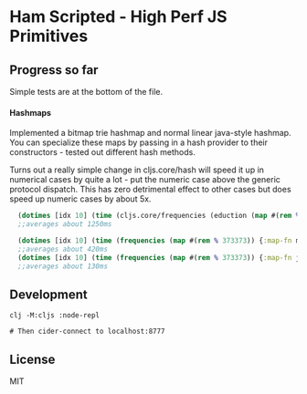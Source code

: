 # Ham Scripted - High Perf JS Primitives


## Progress so far

Simple tests are at the bottom of the file.

#### Hashmaps

Implemented a bitmap trie hashmap and normal linear java-style hashmap.
You can specialize these maps by passing in a hash provider to their constructors - tested out
different hash methods.

Turns out a really simple change in cljs.core/hash will speed it up in numerical cases by quite
a lot - put the numeric case above the generic protocol dispatch.  This has zero detrimental
effect to other cases but does speed up numeric cases by about 5x.


```clojure
  (dotimes [idx 10] (time (cljs.core/frequencies (eduction (map #(rem % 373373)) (range 1000000)))))
  ;;averages about 1250ms

  (dotimes [idx 10] (time (frequencies (map #(rem % 373373)) {:map-fn mut-map} (range 1000000))))
  ;;averages about 420ms
  (dotimes [idx 10] (time (frequencies (map #(rem % 373373)) {:map-fn java-hashmap} (range 1000000))))
  ;;averages about 130ms
```


## Development


```console
clj -M:cljs :node-repl

# Then cider-connect to localhost:8777
```

## License

MIT
